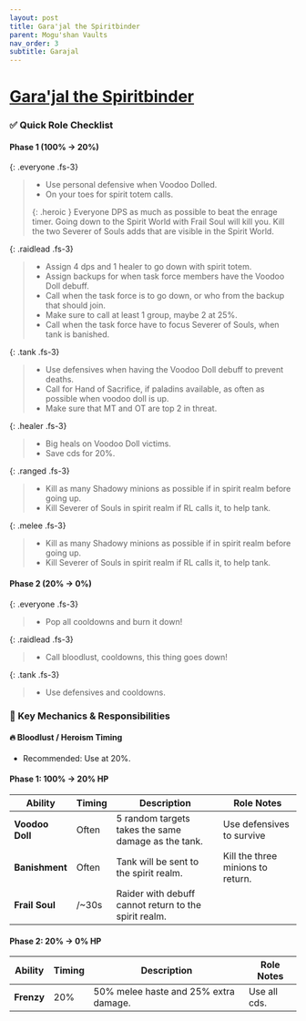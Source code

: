 ```yaml
---
layout: post
title: Gara'jal the Spiritbinder
parent: Mogu'shan Vaults
nav_order: 3
subtitle: Garajal
---
```


# [Gara'jal the Spiritbinder](https://www.wowhead.com/mop-classic/npc=60143/garajal-the-spiritbinder)


### ✅ Quick Role Checklist

#### Phase 1 (100% -> 20%)

{: .everyone .fs-3}
> * Use personal defensive when Voodoo Dolled.
> * On your toes for spirit totem calls.
> <div markdown="block">
> {: .heroic }
> Everyone DPS as much as possible to beat the enrage timer.
> Going down to the Spirit World with Frail Soul will kill you.
> Kill the two Severer of Souls adds that are visible in the Spirit World.
> </div>

{: .raidlead .fs-3}
> * Assign 4 dps and 1 healer to go down with spirit totem.
> * Assign backups for when task force members have the Voodoo Doll debuff.
> * Call when the task force is to go down, or who from the backup that should join.
> * Make sure to call at least 1 group, maybe 2 at 25%.
> * Call when the task force have to focus Severer of Souls, when tank is banished.

{: .tank .fs-3}
> * Use defensives when having the Voodoo Doll debuff to prevent deaths.
> * Call for Hand of Sacrifice, if paladins available, as often as possible when voodoo doll is up.
> * Make sure that MT and OT are top 2 in threat.

{: .healer .fs-3}
> * Big heals on Voodoo Doll victims.
> * Save cds for 20%.

{: .ranged .fs-3}
> * Kill as many Shadowy minions as possible if in spirit realm before going up.
> * Kill Severer of Souls in spirit realm if RL calls it, to help tank.

{: .melee .fs-3}
> * Kill as many Shadowy minions as possible if in spirit realm before going up.
> * Kill Severer of Souls in spirit realm if RL calls it, to help tank.

#### Phase 2 (20% -> 0%)

{: .everyone .fs-3}
> * Pop all cooldowns and burn it down!

{: .raidlead .fs-3}
> * Call bloodlust, cooldowns, this thing goes down!

{: .tank .fs-3}
> * Use defensives and cooldowns.

### 🧠 Key Mechanics & Responsibilities

#### 🔥 Bloodlust / Heroism Timing
* Recommended: Use at 20%.

#### Phase 1: 100% → 20% HP

| **Ability**              | **Timing** | **Description**                                                      | **Role Notes**                                             |
| ------------------------ | ---------- | -------------------------------------------------------------------- | -----------------------------------------------------------|
| **Voodoo Doll**          |   Often    | 5 random targets takes the same damage as the tank.                  | Use defensives to survive                                  |
| **Banishment**           |   Often    | Tank will be sent to the spirit realm.                               | Kill the three minions to return.                          |
| **Frail Soul**           |   /~30s    | Raider with debuff cannot return to the spirit realm.                |                                                            |

#### Phase 2: 20% → 0% HP

| **Ability**              | **Timing** | **Description**                                                      | **Role Notes**                                             |
| ------------------------ | ---------- | -------------------------------------------------------------------- | -----------------------------------------------------------|
| **Frenzy**               | 20%        | 50% melee haste and 25% extra damage.                                | Use all cds.                                               |